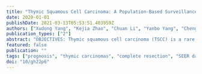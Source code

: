 ```yaml
---
title: "Thymic Squamous Cell Carcinoma: A Population-Based Surveillance, Epidemiology, and End Result Analysis."
date: 2020-01-01
publishDate: 2021-03-13T05:53:51.403959Z
authors: ["Xudong Yang", "Kejia Zhao", "Chuan Li", "Yanbo Yang", "Chenglin Guo", "Yi Pu", "Lunxu Liu"]
publication_types: ["2"]
abstract: "OBJECTIVES: Thymic squamous cell carcinoma (TSCC) is a rare neoplasm that has been sparsely cited in the literature. The aim of this study was to determine disease  characteristics and prognostic factors of patients in a Surveillance, Epidemiology,  and End Results (SEER) analysis. METHODS: Cases from 1990-2016 were retrieved from  the SEER database and demographics, treatments, and survival outcomes were analyzed.  RESULTS: The TSCC accounted for 72.4% of the thymic carcinomas and 7.2% of thymic  tumors. The 276 patients (165 men) selected for analysis had a median age of 65  (24-85) years, and 201 patients were diagnosed with Masaoka-Koga stage III/IV. The  median survival of TSCC was 59 months with a 49.0% 5-year OS rate, a better  prognosis than lymphoepithelioma-like carcinoma (32.1%) and undifferentiated  carcinoma (33.3%). Multivariate analysis revealed the Masaoka-Koga stage (p = 0.003)  and surgical types (complete resection, incomplete resection, and none; p textless 0.001)  were determinants of survival. Complete resection had the best prognosis with a  72.7% 5-year OS rate. Chemotherapy was an independent protective factor (HR = 0.555,  95% CI 0.347-0.886; p = 0.014) though poor survival was showed in univariate  analysis. And the survival benefit of chemotherapy was validated in PSM analysis  (3-year OS rate was 77.7% with chemotherapy vs. 52.8% without chemotherapy; p =  0.014). CONCLUSIONS: TSCC was frequently diagnosed in older patients with advanced  Masaoka-Koga stage and had more favorable survival than other subtypes of thymic  carcinomas. Complete resection is the preferred treatment. Masaoka-Koga stage and  chemotherapy had a strong association with prognosis."
featured: false
publication: ""
tags: ["prognosis", "thymic carcinomas", "complete resection", "SEER database", "thymic squamous cell carcinoma"]
doi: "10/gh22p6"
---
```


